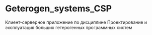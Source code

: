 # Geterogen_systems_CSP
Клиент-серверное приложение по дисциплине Проектирование и эксплуатация больших гетерогенных программных систем
